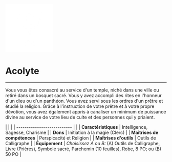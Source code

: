 <div class="icon-container">
  <img src="../_media/historiques/acolyte.png" alt="Acolyte" class="icon-title" data-no-zoom />

# Acolyte <!-- {docsify-ignore} -->

</div>

---

<div class="texte-intro">
  <p>Vous vous êtes consacré au service d'un temple, niché dans une ville ou retiré dans un bosquet sacré. Vous y avez accompli des rites en l'honneur d'un dieu ou d'un panthéon. Vous avez servi sous les ordres d'un prêtre et étudié la religion. Grâce à l'instruction de votre prêtre et à votre propre dévotion, vous avez également appris à canaliser un minimum de puissance divine au service de votre lieu de culte et des personnes qui y priaient.</p>
</div>

| | |
| --------------------------- | |
| **Caractéristiques** | Intelligence, Sagesse, Charisme |
| **Dons** | Initiation à la magie (Clerc) |
| **Maîtrises de compétences** | Perspicacité et Religion |
| **Maîtrises d'outils** | Outils de Calligraphe |
| **Équipement** | *Choisissez A ou B:* (A) Outils de Calligraphe, Livre (Prières), Symbole sacré, Parchemin (10 feuilles), Robe, 8 PO; ou (B) 50 PO |